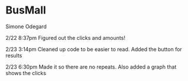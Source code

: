 # BusMall

Simone Odegard

2/22 8:37pm Figured out the clicks and amounts!

2/23 3:14pm Cleaned up code to be easier to read. Added the button for results

2/23 6:30pm Made it so there are no repeats. Also added a graph that shows the clicks